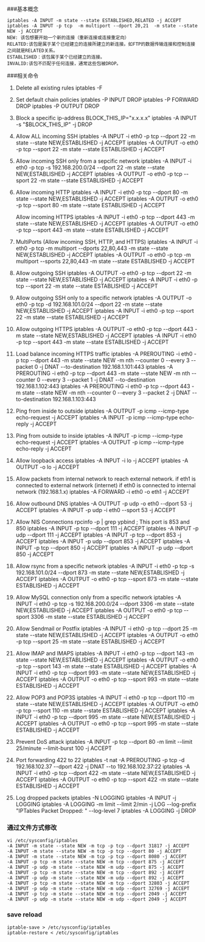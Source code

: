 ###基本概念

	iptables -A INPUT -m state --state ESTABLISHED,RELATED -j ACCEPT
	iptables -A INPUT -p tcp  -m multiport --dport 20,21  -m state --state NEW -j ACCEPT
	NEW: 该包想要开始一个新的连接（重新连接或连接重定向）
	RELATED:该包是属于某个已经建立的连接所建立的新连接。如FTP的数据传输连接和控制连接之间就是RELATED关系。
	ESTABLISHED：该包属于某个已经建立的连接。
	INVALID:该包不匹配于任何连接，通常这些包被DROP。

###相关命令
 1. Delete all existing rules
	iptables -F

 2. Set default chain policies
	iptables -P INPUT DROP
	iptables -P FORWARD DROP
	iptables -P OUTPUT DROP

 3. Block a specific ip-address
	BLOCK_THIS_IP="x.x.x.x"
	iptables -A INPUT -s "$BLOCK_THIS_IP" -j DROP

 4. Allow ALL incoming SSH
	iptables -A INPUT -i eth0 -p tcp --dport 22 -m state --state NEW,ESTABLISHED -j ACCEPT
	iptables -A OUTPUT -o eth0 -p tcp --sport 22 -m state --state ESTABLISHED -j ACCEPT

 5. Allow incoming SSH only from a sepcific network
	iptables -A INPUT -i eth0 -p tcp -s 192.168.200.0/24 --dport 22 -m state --state NEW,ESTABLISHED -j ACCEPT
	iptables -A OUTPUT -o eth0 -p tcp --sport 22 -m state --state ESTABLISHED -j ACCEPT

 6. Allow incoming HTTP
	iptables -A INPUT -i eth0 -p tcp --dport 80 -m state --state NEW,ESTABLISHED -j ACCEPT
	iptables -A OUTPUT -o eth0 -p tcp --sport 80 -m state --state ESTABLISHED -j ACCEPT

	 Allow incoming HTTPS
	iptables -A INPUT -i eth0 -p tcp --dport 443 -m state --state NEW,ESTABLISHED -j ACCEPT
	iptables -A OUTPUT -o eth0 -p tcp --sport 443 -m state --state ESTABLISHED -j ACCEPT

 7. MultiPorts (Allow incoming SSH, HTTP, and HTTPS)
	iptables -A INPUT -i eth0 -p tcp -m multiport --dports 22,80,443 -m state --state NEW,ESTABLISHED -j ACCEPT
	iptables -A OUTPUT -o eth0 -p tcp -m multiport --sports 22,80,443 -m state --state ESTABLISHED -j ACCEPT

 8. Allow outgoing SSH
	iptables -A OUTPUT -o eth0 -p tcp --dport 22 -m state --state NEW,ESTABLISHED -j ACCEPT
	iptables -A INPUT -i eth0 -p tcp --sport 22 -m state --state ESTABLISHED -j ACCEPT

 9. Allow outgoing SSH only to a specific network
	iptables -A OUTPUT -o eth0 -p tcp -d 192.168.101.0/24 --dport 22 -m state --state NEW,ESTABLISHED -j ACCEPT
	iptables -A INPUT -i eth0 -p tcp --sport 22 -m state --state ESTABLISHED -j ACCEPT

 10. Allow outgoing HTTPS
	iptables -A OUTPUT -o eth0 -p tcp --dport 443 -m state --state NEW,ESTABLISHED -j ACCEPT
	iptables -A INPUT -i eth0 -p tcp --sport 443 -m state --state ESTABLISHED -j ACCEPT

 11. Load balance incoming HTTPS traffic
	iptables -A PREROUTING -i eth0 -p tcp --dport 443 -m state --state NEW -m nth --counter 0 --every 3 --packet 0 -j DNAT --to-destination 192.168.1.101:443
	iptables -A PREROUTING -i eth0 -p tcp --dport 443 -m state --state NEW -m nth --counter 0 --every 3 --packet 1 -j DNAT --to-destination 192.168.1.102:443
	iptables -A PREROUTING -i eth0 -p tcp --dport 443 -m state --state NEW -m nth --counter 0 --every 3 --packet 2 -j DNAT --to-destination 192.168.1.103:443

 12. Ping from inside to outside
	iptables -A OUTPUT -p icmp --icmp-type echo-request -j ACCEPT
	iptables -A INPUT -p icmp --icmp-type echo-reply -j ACCEPT

 13. Ping from outside to inside
	iptables -A INPUT -p icmp --icmp-type echo-request -j ACCEPT
	iptables -A OUTPUT -p icmp --icmp-type echo-reply -j ACCEPT

 14. Allow loopback access
	iptables -A INPUT -i lo -j ACCEPT
	iptables -A OUTPUT -o lo -j ACCEPT

 15. Allow packets from internal network to reach external network.
	 if eth1 is connected to external network (internet)
	 if eth0 is connected to internal network (192.168.1.x)
	iptables -A FORWARD -i eth0 -o eth1 -j ACCEPT

 16. Allow outbound DNS
	iptables -A OUTPUT -p udp -o eth0 --dport 53 -j ACCEPT
	iptables -A INPUT -p udp -i eth0 --sport 53 -j ACCEPT

 17. Allow NIS Connections
	 rpcinfo -p | grep ypbind ; This port is 853 and 850
	iptables -A INPUT -p tcp --dport 111 -j ACCEPT
	iptables -A INPUT -p udp --dport 111 -j ACCEPT
	iptables -A INPUT -p tcp --dport 853 -j ACCEPT
	iptables -A INPUT -p udp --dport 853 -j ACCEPT
	iptables -A INPUT -p tcp --dport 850 -j ACCEPT
	iptables -A INPUT -p udp --dport 850 -j ACCEPT

 18. Allow rsync from a specific network
	iptables -A INPUT -i eth0 -p tcp -s 192.168.101.0/24 --dport 873 -m state --state NEW,ESTABLISHED -j ACCEPT
	iptables -A OUTPUT -o eth0 -p tcp --sport 873 -m state --state ESTABLISHED -j ACCEPT

 19. Allow MySQL connection only from a specific network
	iptables -A INPUT -i eth0 -p tcp -s 192.168.200.0/24 --dport 3306 -m state --state NEW,ESTABLISHED -j ACCEPT
	iptables -A OUTPUT -o eth0 -p tcp --sport 3306 -m state --state ESTABLISHED -j ACCEPT

 20. Allow Sendmail or Postfix
	iptables -A INPUT -i eth0 -p tcp --dport 25 -m state --state NEW,ESTABLISHED -j ACCEPT
	iptables -A OUTPUT -o eth0 -p tcp --sport 25 -m state --state ESTABLISHED -j ACCEPT

 21. Allow IMAP and IMAPS
	iptables -A INPUT -i eth0 -p tcp --dport 143 -m state --state NEW,ESTABLISHED -j ACCEPT
	iptables -A OUTPUT -o eth0 -p tcp --sport 143 -m state --state ESTABLISHED -j ACCEPT
	iptables -A INPUT -i eth0 -p tcp --dport 993 -m state --state NEW,ESTABLISHED -j ACCEPT
	iptables -A OUTPUT -o eth0 -p tcp --sport 993 -m state --state ESTABLISHED -j ACCEPT

 22. Allow POP3 and POP3S
	iptables -A INPUT -i eth0 -p tcp --dport 110 -m state --state NEW,ESTABLISHED -j ACCEPT
	iptables -A OUTPUT -o eth0 -p tcp --sport 110 -m state --state ESTABLISHED -j ACCEPT
	iptables -A INPUT -i eth0 -p tcp --dport 995 -m state --state NEW,ESTABLISHED -j ACCEPT
	iptables -A OUTPUT -o eth0 -p tcp --sport 995 -m state --state ESTABLISHED -j ACCEPT

 23. Prevent DoS attack
	iptables -A INPUT -p tcp --dport 80 -m limit --limit 25/minute --limit-burst 100 -j ACCEPT

 24. Port forwarding 422 to 22
	iptables -t nat -A PREROUTING -p tcp -d 192.168.102.37 --dport 422 -j DNAT --to 192.168.102.37:22
	iptables -A INPUT -i eth0 -p tcp --dport 422 -m state --state NEW,ESTABLISHED -j ACCEPT
	iptables -A OUTPUT -o eth0 -p tcp --sport 422 -m state --state ESTABLISHED -j ACCEPT

 25. Log dropped packets
	iptables -N LOGGING
	iptables -A INPUT -j LOGGING
	iptables -A LOGGING -m limit --limit 2/min -j LOG --log-prefix "IPTables Packet Dropped: " --log-level 7
	iptables -A LOGGING -j DROP


### 通过文件方式修改

	vi /etc/sysconfig/iptables
	-A INPUT -m state --state NEW -m tcp -p tcp --dport 31817 -j ACCEPT
	-A INPUT -m state --state NEW -m tcp -p tcp --dport 80 -j ACCEPT
	-A INPUT -m state --state NEW -m tcp -p tcp --dport 8080 -j ACCEPT
	-A INPUT -p tcp -m state --state NEW -m tcp --dport 875 -j ACCEPT
	-A INPUT -p udp -m state --state NEW -m udp --dport 875 -j ACCEPT
	-A INPUT -p tcp -m state --state NEW -m tcp --dport 892 -j ACCEPT
	-A INPUT -p udp -m state --state NEW -m udp --dport 892 -j ACCEPT
	-A INPUT -p tcp -m state --state NEW -m tcp --dport 32803 -j ACCEPT
	-A INPUT -p udp -m state --state NEW -m udp --dport 32769 -j ACCEPT
	-A INPUT -p tcp -m state --state NEW -m tcp --dport 2049 -j ACCEPT
	-A INPUT -p udp -m state --state NEW -m udp --dport 2049 -j ACCEPT

### save reload
	iptable-save > /etc/sysconfig/iptables
	iptable-restore < /etc/sysconfig/iptables

